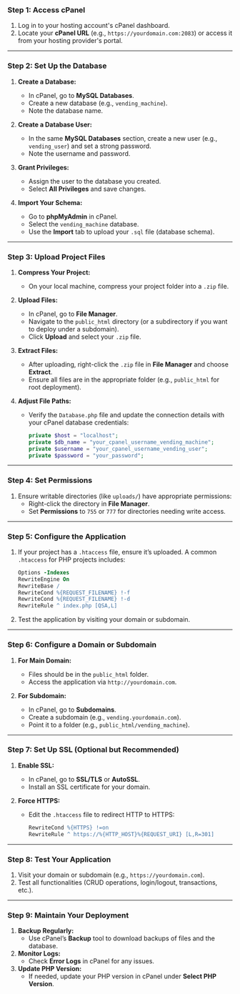 ### **Step 1: Access cPanel**
1. Log in to your hosting account's cPanel dashboard.
2. Locate your **cPanel URL** (e.g., `https://yourdomain.com:2083`) or access it from your hosting provider's portal.

---

### **Step 2: Set Up the Database**
1. **Create a Database:**
   - In cPanel, go to **MySQL Databases**.
   - Create a new database (e.g., `vending_machine`).
   - Note the database name.

2. **Create a Database User:**
   - In the same **MySQL Databases** section, create a new user (e.g., `vending_user`) and set a strong password.
   - Note the username and password.

3. **Grant Privileges:**
   - Assign the user to the database you created.
   - Select **All Privileges** and save changes.

4. **Import Your Schema:**
   - Go to **phpMyAdmin** in cPanel.
   - Select the `vending_machine` database.
   - Use the **Import** tab to upload your `.sql` file (database schema).

---

### **Step 3: Upload Project Files**
1. **Compress Your Project:**
   - On your local machine, compress your project folder into a `.zip` file.

2. **Upload Files:**
   - In cPanel, go to **File Manager**.
   - Navigate to the `public_html` directory (or a subdirectory if you want to deploy under a subdomain).
   - Click **Upload** and select your `.zip` file.

3. **Extract Files:**
   - After uploading, right-click the `.zip` file in **File Manager** and choose **Extract**.
   - Ensure all files are in the appropriate folder (e.g., `public_html` for root deployment).

4. **Adjust File Paths:**
   - Verify the `Database.php` file and update the connection details with your cPanel database credentials:
     ```php
     private $host = "localhost";
     private $db_name = "your_cpanel_username_vending_machine";
     private $username = "your_cpanel_username_vending_user";
     private $password = "your_password";
     ```

---

### **Step 4: Set Permissions**
1. Ensure writable directories (like `uploads/`) have appropriate permissions:
   - Right-click the directory in **File Manager**.
   - Set **Permissions** to `755` or `777` for directories needing write access.

---

### **Step 5: Configure the Application**
1. If your project has a `.htaccess` file, ensure it’s uploaded. A common `.htaccess` for PHP projects includes:
   ```apache
   Options -Indexes
   RewriteEngine On
   RewriteBase /
   RewriteCond %{REQUEST_FILENAME} !-f
   RewriteCond %{REQUEST_FILENAME} !-d
   RewriteRule ^ index.php [QSA,L]
   ```

2. Test the application by visiting your domain or subdomain.

---

### **Step 6: Configure a Domain or Subdomain**
1. **For Main Domain:**
   - Files should be in the `public_html` folder.
   - Access the application via `http://yourdomain.com`.

2. **For Subdomain:**
   - In cPanel, go to **Subdomains**.
   - Create a subdomain (e.g., `vending.yourdomain.com`).
   - Point it to a folder (e.g., `public_html/vending_machine`).

---

### **Step 7: Set Up SSL (Optional but Recommended)**
1. **Enable SSL:**
   - In cPanel, go to **SSL/TLS** or **AutoSSL**.
   - Install an SSL certificate for your domain.

2. **Force HTTPS:**
   - Edit the `.htaccess` file to redirect HTTP to HTTPS:
     ```apache
     RewriteCond %{HTTPS} !=on
     RewriteRule ^ https://%{HTTP_HOST}%{REQUEST_URI} [L,R=301]
     ```

---

### **Step 8: Test Your Application**
1. Visit your domain or subdomain (e.g., `https://yourdomain.com`).
2. Test all functionalities (CRUD operations, login/logout, transactions, etc.).

---

### **Step 9: Maintain Your Deployment**
1. **Backup Regularly:**
   - Use cPanel’s **Backup** tool to download backups of files and the database.
2. **Monitor Logs:**
   - Check **Error Logs** in cPanel for any issues.
3. **Update PHP Version:**
   - If needed, update your PHP version in cPanel under **Select PHP Version**.
